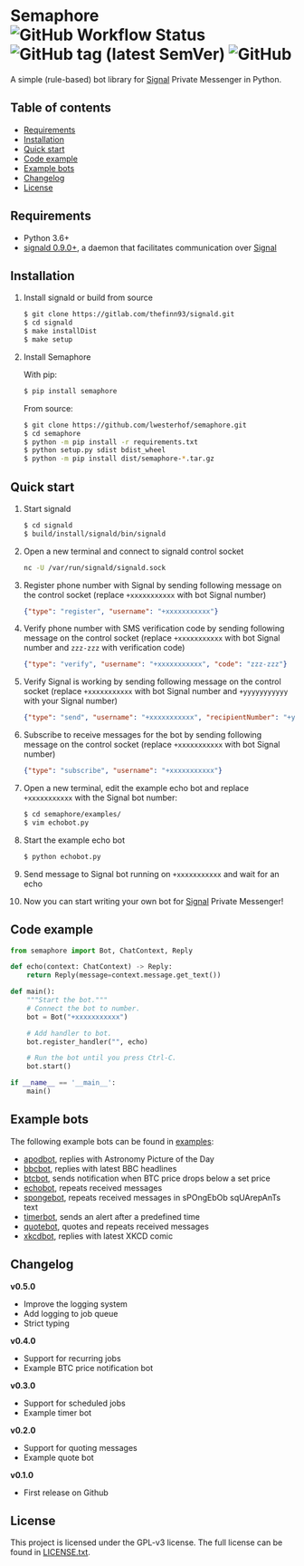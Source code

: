 # Semaphore ![GitHub Workflow Status](https://img.shields.io/github/workflow/status/lwesterhof/semaphore/Python) ![GitHub tag (latest SemVer)](https://img.shields.io/github/v/tag/lwesterhof/semaphore) ![GitHub](https://img.shields.io/github/license/lwesterhof/semaphore)

A simple (rule-based) bot library for [Signal](https://signal.org/) Private Messenger in Python.

## Table of contents
   * [Requirements](#requirements)
   * [Installation](#installation)
   * [Quick start](#quick-start)
   * [Code example](#code-example)
   * [Example bots](#example-bots)
   * [Changelog](#changelog)
   * [License](#license)

## Requirements
- Python 3.6+
- [signald 0.9.0+](https://gitlab.com/thefinn93/signald), a daemon that facilitates communication over [Signal](https://signal.org/)

## Installation
1. Install signald or build from source
    ```bash
    $ git clone https://gitlab.com/thefinn93/signald.git
    $ cd signald
    $ make installDist
    $ make setup
    ```

2. Install Semaphore

    With pip:
    ```bash
    $ pip install semaphore
    ```

    From source:
    ```bash
    $ git clone https://github.com/lwesterhof/semaphore.git
    $ cd semaphore
    $ python -m pip install -r requirements.txt
    $ python setup.py sdist bdist_wheel
    $ python -m pip install dist/semaphore-*.tar.gz
    ```

## Quick start

1. Start signald
    ```bash
    $ cd signald
    $ build/install/signald/bin/signald
    ```

2. Open a new terminal and connect to signald control socket
    ```bash
    nc -U /var/run/signald/signald.sock
    ```

3. Register phone number with Signal by sending following message on the control socket (replace `+xxxxxxxxxxx` with bot Signal number)
    ```json
    {"type": "register", "username": "+xxxxxxxxxxx"}
    ```

4. Verify phone number with SMS verification code by sending following message on the control socket (replace `+xxxxxxxxxxx` with bot Signal number and `zzz-zzz` with verification code)
    ```json
    {"type": "verify", "username": "+xxxxxxxxxxx", "code": "zzz-zzz"}
    ```

5. Verify Signal is working by sending following message on the control socket (replace `+xxxxxxxxxxx` with bot Signal number and `+yyyyyyyyyyy` with your Signal number)
    ```json
    {"type": "send", "username": "+xxxxxxxxxxx", "recipientNumber": "+yyyyyyyyyyy", "messageBody": "Hello world"}
    ```

6. Subscribe to receive messages for the bot by sending following message on the control socket (replace `+xxxxxxxxxxx` with bot Signal number)
    ```json
    {"type": "subscribe", "username": "+xxxxxxxxxxx"}
    ```

7. Open a new terminal, edit the example echo bot and replace `+xxxxxxxxxxx` with the Signal bot number:
    ```bash
    $ cd semaphore/examples/
    $ vim echobot.py
    ```

8. Start the example echo bot
    ```bash
    $ python echobot.py
    ```

9. Send message to Signal bot running on `+xxxxxxxxxxx` and wait for an echo

10. Now you can start writing your own bot for [Signal](https://signal.org/) Private Messenger!

## Code example
```python
from semaphore import Bot, ChatContext, Reply

def echo(context: ChatContext) -> Reply:
    return Reply(message=context.message.get_text())

def main():
    """Start the bot."""
    # Connect the bot to number.
    bot = Bot("+xxxxxxxxxxx")

    # Add handler to bot.
    bot.register_handler("", echo)

    # Run the bot until you press Ctrl-C.
    bot.start()

if __name__ == '__main__':
    main()
```

## Example bots
The following example bots can be found in [examples](examples):
- [apodbot](examples/apodbot.py), replies with Astronomy Picture of the Day
- [bbcbot](examples/bbcbot.py), replies with latest BBC headlines
- [btcbot](examples/btcbot.py), sends notification when BTC price drops below a set price
- [echobot](examples/echobot.py), repeats received messages
- [spongebot](examples/spongebot.py), repeats received messages in sPOngEbOb sqUArepAnTs text
- [timerbot](examples/timerbot.py), sends an alert after a predefined time
- [quotebot](examples/quotebot.py), quotes and repeats received messages
- [xkcdbot](examples/xkcdbot.py), replies with latest XKCD comic

## Changelog
**v0.5.0**
* Improve the logging system
* Add logging to job queue
* Strict typing

**v0.4.0**
* Support for recurring jobs
* Example BTC price notification bot

**v0.3.0**
* Support for scheduled jobs
* Example timer bot

**v0.2.0**
* Support for quoting messages
* Example quote bot

**v0.1.0**
* First release on Github

## License
This project is licensed under the GPL-v3 license.
The full license can be found in [LICENSE.txt](LICENSE.txt).
